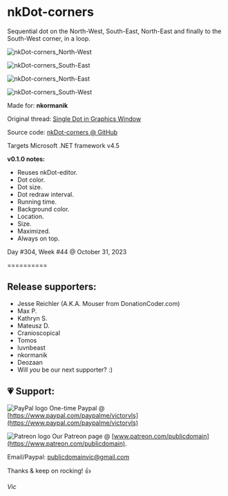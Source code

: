 # nkDot-corners

Sequential dot on the North-West, South-East, North-East and finally to the South-West corner, in a loop.

![nkDot-corners_North-West](https://github.com/publicdomain/nkdot-corners/assets/54631779/f111aa6d-f994-448a-a3d0-b5cb8d079588)

![nkDot-corners_South-East](https://github.com/publicdomain/nkdot-corners/assets/54631779/309bb191-55dd-49c4-858c-3a99ab5c383a)

![nkDot-corners_North-East](https://github.com/publicdomain/nkdot-corners/assets/54631779/82f8561c-b305-495e-9847-c74b1940c475)

![nkDot-corners_South-West](https://github.com/publicdomain/nkdot-corners/assets/54631779/1b3e9bd7-0749-4422-81a1-7fb889ce80dd)

Made for: **nkormanik**

Original thread: [Single Dot in Graphics Window](https://www.donationcoder.com/forum/index.php?topic=53405.0)

Source code: [nkDot-corners @ GitHub](https://github.com/publicdomain/nkdot-corners)

Targets Microsoft .NET framework v4.5

**v0.1.0 notes:** 

- Reuses nkDot-editor.
- Dot color.
- Dot size.
- Dot redraw interval.
- Running time.
- Background color.
- Location.
- Size.
- Maximized.
- Always on top.

Day #304, Week #44 @ October 31, 2023

==========

## Release supporters:

* Jesse Reichler (A.K.A. Mouser from DonationCoder.com)
* Max P.
* Kathryn S.
* Mateusz D.
* Cranioscopical
* Tomos
* luvnbeast
* nkormanik
* Deozaan
* Will *you* be our next supporter? :)

## 💗 Support:

![PayPal logo](https://i.imgur.com/CSaPEFY.png) One-time Paypal @ [https://www.paypal.com/paypalme/victorvls](https://www.paypal.com/paypalme/victorvls)

![Patreon logo](https://i.imgur.com/LKBj3ih.png) Our Patreon page @ [www.patreon.com/publicdomain](https://www.patreon.com/publicdomain).

Email/Paypal: publicdomainvic@gmail.com

Thanks & keep on rocking! 👍

*Vic*

